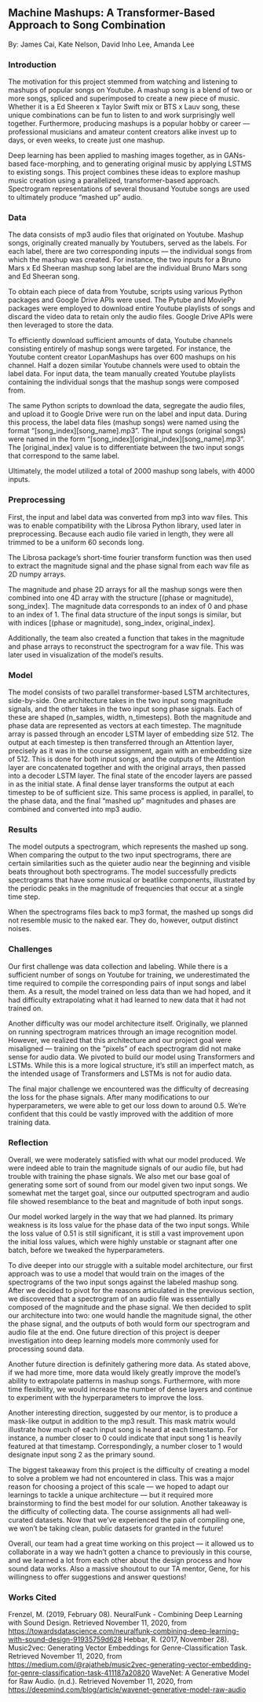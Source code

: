 ## Machine Mashups: A Transformer-Based Approach to Song Combination
By: James Cai, Kate Nelson, David Inho Lee, Amanda Lee

### Introduction
The motivation for this project stemmed from watching and listening to mashups of popular songs on Youtube. A mashup song is a blend of two or more songs, spliced and superimposed to create a new piece of music. Whether it is a Ed Sheeren x Taylor Swift mix or BTS x Lauv song, these unique combinations can be fun to listen to and work surprisingly well together. Furthermore, producing mashups is a popular hobby or career — professional musicians and amateur content creators alike invest up to days, or even weeks, to create just one mashup. 
 
Deep learning has been applied to mashing images together, as in GANs-based face-morphing, and to generating original music by applying LSTMS to existing songs. This project combines these ideas to explore mashup music creation using a parallelized, transformer-based approach. Spectrogram representations of several thousand Youtube songs are used to ultimately produce “mashed up” audio.

### Data
The data consists of mp3 audio files that originated on Youtube. Mashup songs, originally created manually by Youtubers, served as the labels. For each label, there are two  corresponding inputs — the individual songs from which the mashup was created. For instance, the two inputs for a Bruno Mars x Ed Sheeran mashup song label are the individual Bruno Mars song and Ed Sheeran song.
 
To obtain each piece of data from Youtube, scripts using various Python packages and Google Drive APIs were used. The Pytube and MoviePy packages were employed to download entire Youtube playlists of songs and discard the video data to retain only the audio files. Google Drive APIs were then leveraged to store the data.
 
To efficiently download sufficient amounts of data, Youtube channels consisting entirely of mashup songs were targeted. For instance, the Youtube content creator LopanMashups has over 600 mashups on his channel. Half a dozen similar Youtube channels were used to obtain the label data. For input data, the team manually created Youtube playlists containing the individual songs that the mashup songs were composed from. 
 
The same Python scripts to download the data, segregate the audio files, and upload it to Google Drive were run on the label and input data. During this process, the label data files (mashup songs) were named using the format “[song_index][song_name].mp3”. The input songs (original songs) were named in the form “[song_index][original_index][song_name].mp3”. The [original_index] value is to differentiate between the two input songs that correspond to the same label.
 
Ultimately, the model utilized a total of 2000 mashup song labels, with 4000 inputs.

### Preprocessing
First, the input and label data was converted from mp3 into wav files. This was to enable compatibility with the Librosa Python library, used later in preprocessing. Because each audio file varied in length, they were all trimmed to be a uniform 60 seconds long. 
 
The Librosa package’s short-time fourier transform function was then used to extract the magnitude signal and the phase signal from each wav file as 2D numpy arrays. 
 
The magnitude and phase 2D arrays for all the mashup songs were then combined into one 4D array with the structure [(phase or magnitude), song_index]. The magnitude data corresponds to an index of 0 and phase to an index of 1. The final data structure of the input songs is similar, but with indices [(phase or magnitude), song_index, original_index]. 
 
Additionally, the team also created a function that takes in the magnitude and phase arrays to reconstruct the spectrogram for a wav file. This was later used in visualization of the model’s results. 
 
### Model
The model consists of two parallel transformer-based LSTM architectures, side-by-side. One architecture takes in the two input song magnitude signals, and the other takes in the two input song phase signals. Each of these are shaped (n_samples, width, n_timesteps). Both the magnitude and phase data are represented as vectors at each timestep.
The magnitude array is passed through an encoder LSTM layer of embedding size 512. The output at each timestep is then transferred through an Attention layer, precisely as it was in the course assignment, again with an embedding size of 512. This is done for both input songs, and the outputs of the Attention layer are concatenated together and with the original arrays, then passed into a decoder LSTM layer. The final state of the encoder layers are passed in as the initial state. A final dense layer transforms the output at each timestep to be of sufficient size. This same process is applied, in parallel, to the phase data, and the final “mashed up” magnitudes and phases are combined and converted into mp3 audio.
 
### Results
The model outputs a spectrogram, which represents the mashed up song. When comparing the output to the two input spectrograms, there are certain similarities such as the quieter audio near the beginning and visible beats throughout both spectrograms. The model successfully predicts spectrograms that have some musical or beatlike components, illustrated by the periodic peaks in the magnitude of frequencies that occur at a single time step. 

When the spectrograms files back to mp3 format, the mashed up songs did not resemble music to the naked ear. They do, however, output distinct noises. 
 
### Challenges
Our first challenge was data collection and labeling. While there is a sufficient number of songs on Youtube for training, we underestimated the time required to compile the corresponding pairs of input songs and label them. As a result, the model trained on less data than we had hoped, and it had difficulty extrapolating what it had learned to new data that it had not trained on. 

Another difficulty was our model architecture itself. Originally, we planned on running spectrogram matrices through an image recognition model. However, we realized that this architecture and our project goal were misaligned — training on the “pixels” of each spectrogram did not make sense for audio data. We pivoted to build our model using Transformers and LSTMs. While this is a more logical structure, it’s still an imperfect match, as the intended usage of Transformers and LSTMs is not for audio data. 

The final major challenge we encountered was the difficulty of decreasing the loss for the phase signals. After many modifications to our hyperparameters, we were able to get our loss down to around 0.5. We’re confident that this could be vastly improved with the addition of more training data. 

### Reflection
Overall, we were moderately satisfied with what our model produced. We were indeed able to train the magnitude signals of our audio file, but had trouble with training the phase signals. We also met our base goal of generating some sort of sound from our model given two input songs. We somewhat met the target goal, since our outputted spectrogram and audio file showed resemblance to the beat and magnitude of both input songs. 

Our model worked largely in the way that we had planned. Its primary weakness is its loss value for the phase data of the two input songs. While the loss value of 0.51 is still significant, it is still a vast improvement upon the initial loss values, which were highly unstable or stagnant after one batch, before we tweaked the hyperparameters.

To dive deeper into our struggle with a suitable model architecture, our first approach was to use a model that would train on the images of the spectrograms of the two input songs against the labeled mashup song. After we decided to pivot for the reasons articulated in the previous section, we discovered that a spectrogram of an audio file was essentially composed of the magnitude and the phase signal. We then decided to split our architecture into two: one would handle the magnitude signal, the other the phase signal, and the outputs of both would form our spectrogram and audio file at the end. One future direction of this project is deeper investigation into deep learning models more commonly used for processing sound data. 

Another future direction is definitely gathering more data. As stated above, if we had more time, more data would likely greatly improve the model’s ability to extrapolate patterns in mashup songs. Furthermore, with more time flexibility, we would increase the number of dense layers and continue to experiment with the hyperparameters to improve the loss.

Another interesting direction, suggested by our mentor, is to produce a mask-like output in addition to the mp3 result. This mask matrix would illustrate how much of each input song is heard at each timestamp. For instance, a number closer to 0 could indicate that input song 1 is heavily featured at that timestamp. Correspondingly, a number closer to 1 would designate input song 2 as the primary sound.

The biggest takeaway from this project is the difficulty of creating a model to solve a problem we had not encountered in class. This was a major reason for choosing a project of this scale — we hoped to adapt our learnings to tackle a unique architecture — but it required more brainstorming to find the best model for our solution. Another takeaway is the difficulty of collecting data. The course assignments all had well-curated datasets. Now that we’ve experienced the pain of compiling one, we won’t be taking clean, public datasets for granted in the future!

Overall, our team had a great time working on this project — it allowed us to collaborate in a way we hadn’t gotten a chance to previously in this course, and we learned a lot from each other about the design process and how sound data works. Also a massive shoutout to our TA mentor, Gene, for his willingness to offer suggestions and answer questions!

### Works Cited
Frenzel, M. (2019, February 08). NeuralFunk - Combining Deep Learning with Sound Design. Retrieved November 11, 2020, from https://towardsdatascience.com/neuralfunk-combining-deep-learning-with-sound-design-91935759d628
Hebbar, R. (2017, November 28). Music2vec: Generating Vector Embeddings for Genre-Classification Task. Retrieved November 11, 2020, from https://medium.com/@rajatheb/music2vec-generating-vector-embedding-for-genre-classification-task-411187a20820
WaveNet: A Generative Model for Raw Audio. (n.d.). Retrieved November 11, 2020, from https://deepmind.com/blog/article/wavenet-generative-model-raw-audio
